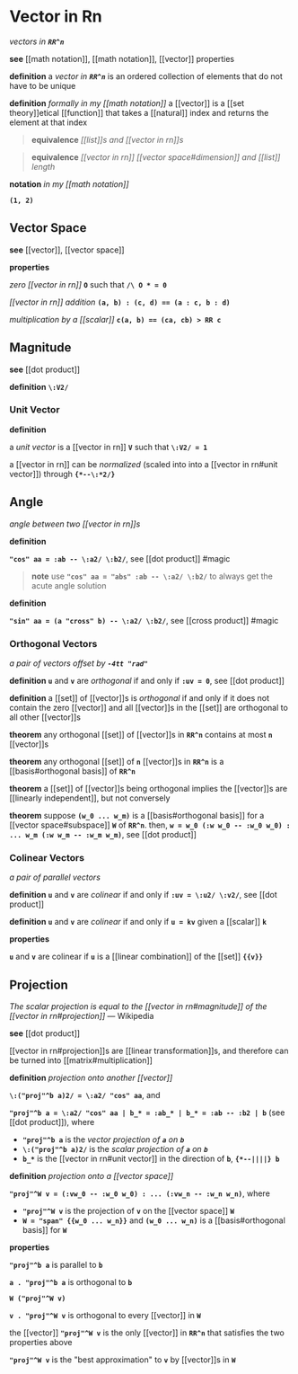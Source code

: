 # Vector in Rn

_vectors in **`RR^n`**_

**see** [[math notation]], [[math notation]], [[vector]] properties

**definition** a _vector in **`RR^n`**_ is an ordered collection of elements that do not have to be unique

**definition** _formally in my [[math notation]]_ a [[vector]] is a [[set theory]]etical [[function]] that takes a [[natural]] index and returns the element at that index

> **equivalence** _[[list]]s and [[vector in rn]]s_

> **equivalence** _[[vector in rn]] [[vector space#dimension]] and [[list]] length_

**notation** _in my [[math notation]]_

**`(1, 2)`**

## Vector Space

**see** [[vector]], [[vector space]]

**properties**

_zero [[vector in rn]]_ **`O`** such that **`/\ O * = 0`**

_[[vector in rn]] addition_ **`(a, b) : (c, d) == (a : c, b : d)`**

_multiplication by a [[scalar]]_ **`c(a, b) == (ca, cb) > RR c`**

## Magnitude

**see** [[dot product]]

**definition** **`\:V2/`**

### Unit Vector

**definition**

a _unit vector_ is a [[vector in rn]] **`V`** such that **`\:V2/ = 1`**

a [[vector in rn]] can be _normalized_ (scaled into into a [[vector in rn#unit vector]]) through **`{*--\:*2/}`**

## Angle

_angle between two [[vector in rn]]s_

**definition**

**`"cos" aa = :ab -- \:a2/ \:b2/`**, see [[dot product]] #magic

> **note** use **`"cos" aa = "abs" :ab -- \:a2/ \:b2/`** to always get the acute angle solution

**definition**

**`"sin" aa = (a "cross" b) -- \:a2/ \:b2/`**, see [[cross product]] #magic

### Orthogonal Vectors

_a pair of vectors offset by **`-4tt "rad"`**_

**definition** **`u`** and **`v`** are _orthogonal_ if and only if **`:uv = 0`**, see [[dot product]]

**definition** a [[set]] of [[vector]]s is _orthogonal_ if and only if it does not contain the zero [[vector]] and all [[vector]]s in the [[set]] are orthogonal to all other [[vector]]s

**theorem** any orthogonal [[set]] of [[vector]]s in **`RR^n`** contains at most **`n`** [[vector]]s

**theorem** any orthogonal [[set]] of **`n`** [[vector]]s in **`RR^n`** is a [[basis#orthogonal basis]] of **`RR^n`**

**theorem** a [[set]] of [[vector]]s being orthogonal implies the [[vector]]s are [[linearly independent]], but not conversely

**theorem** suppose **`(w_0 ... w_m)`** is a [[basis#orthogonal basis]] for a [[vector space#subspace]] **`W`** of **`RR^n`**. then, **`w = w_0 (:w w_0 -- :w_0 w_0) : ... w_m (:w w_m -- :w_m w_m)`**, see [[dot product]]

### Colinear Vectors

_a pair of parallel vectors_

**definition** **`u`** and **`v`** are _colinear_ if and only if **`:uv = \:u2/ \:v2/`**, see [[dot product]]

**definition** **`u`** and **`v`** are _colinear_ if and only if **`u = kv`** given a [[scalar]] **`k`**

**properties**

**`u`** and **`v`** are colinear if **`u`** is a [[linear combination]] of the [[set]] **`{{v}}`**

## Projection

_The scalar projection is equal to the [[vector in rn#magnitude]] of the [[vector in rn#projection]]_ &mdash; Wikipedia

**see** [[dot product]]

[[vector in rn#projection]]s are [[linear transformation]]s, and therefore can be turned into [[matrix#multiplication]]

**definition** _projection onto another [[vector]]_

**`\:("proj"^b a)2/ = \:a2/ "cos" aa`**, and

**`"proj"^b a = \:a2/ "cos" aa | b_* = :ab_* | b_* = :ab -- :b2 | b`** (see [[dot product]]), where

- **`"proj"^b a`** is the _vector projection of **`a`** on **`b`**_
- **`\:("proj"^b a)2/`** is the _scalar projection of **`a`** on **`b`**_
- **`b_*`** is the [[vector in rn#unit vector]] in the direction of **`b`**, **`{*--||||} b`**

**definition** _projection onto a [[vector space]]_

**`"proj"^W v = (:vw_0 -- :w_0 w_0) : ... (:vw_n -- :w_n w_n)`**, where

- **`"proj"^W v`** is the projection of **`v`** on the [[vector space]] **`W`**
- **`W = "span" {{w_0 ... w_n}}`** and **`(w_0 ... w_n)`** is a [[basis#orthogonal basis]] for **`W`**

**properties**

**`"proj"^b a`** is parallel to **`b`**

**`a . "proj"^b a`** is orthogonal to **`b`**

**`W ("proj"^W v)`**

**`v . "proj"^W v`** is orthogonal to every [[vector]] in **`W`**

the [[vector]] **`"proj"^W v`** is the only [[vector]] in **`RR^n`** that satisfies the two properties above

**`"proj"^W v`** is the "best approximation" to **`v`** by [[vector]]s in **`W`**
